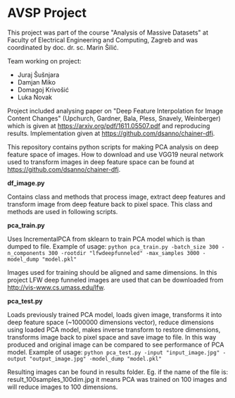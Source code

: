 # AVSP Project

This project was part of the course "Analysis of Massive Datasets" at Faculty of Electrical Engineering and Computing, Zagreb and was coordinated by doc. dr. sc. Marin Šilić.

Team working on project:
- Juraj Šušnjara
- Damjan Miko
- Domagoj Krivošić
- Luka Novak

Project included analysing paper on "Deep Feature Interpolation for Image Content Changes" (Upchurch, Gardner, Bala, Pless, Snavely, Weinberger) which is given at https://arxiv.org/pdf/1611.05507.pdf and reproducing results. Implementation given at https://github.com/dsanno/chainer-dfi.

This repository contains python scripts for making PCA analysis on deep feature space of images. How to download and use VGG19 neural network used to transform images in deep feature space can be found at https://github.com/dsanno/chainer-dfi.

**df_image.py**

Contains class and methods that process image, extract deep features and transform image from deep feature back to pixel space. This class and methods are used in following scripts.

**pca_train.py**

Uses IncrementalPCA from sklearn to train PCA model which is than dumped to file. Example of usage:
`python pca_train.py -batch_size 300 -n_components 300 -rootdir "lfwdeepfunneled" -max_samples 3000 -model_dump "model.pkl"`

Images used for training should be aligned and same dimensions. In this project LFW deep funneled images are used that can be downloaded from http://vis-www.cs.umass.edu/lfw.

**pca_test.py**

Loads previously trained PCA model, loads given image, transforms it into deep feature space (~1000000 dimensions vector), reduce dimensions using loaded PCA model, makes inverse transform to restore dimensions, transforms image back to pixel space and save image to file. In this way produced and original image can be compared to see performance of PCA model. Example of usage:
`python pca_test.py -input "input_image.jpg" -output "output_image.jpg" -model_dump "model.pkl"`

Resulting images can be found in results folder. Eg. if the name of the file is: result_100samples_100dim.jpg it means PCA was trained on 100 images and will reduce images to 100 dimensions.

